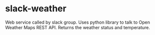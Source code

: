# slack-weather

Web service called by slack group.  Uses python library to talk to Open Weather Maps REST API.  Returns the weather status and temperature.


